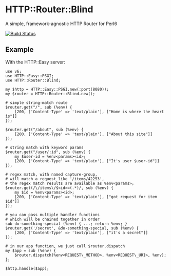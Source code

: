 # HTTP::Router::Blind

A simple, framework-agnostic HTTP Router for Perl6

[![Build Status](https://travis-ci.org/ShaneKilkelly/perl6-http-router-blind.svg?branch=master)](https://travis-ci.org/ShaneKilkelly/perl6-http-router-blind)

## Example

With the HTTP::Easy server:
```perl6
use v6;
use HTTP::Easy::PSGI;
use HTTP::Router::Blind;

my $http = HTTP::Easy::PSGI.new(:port(8080));
my $router = HTTP::Router::Blind.new();

# simple string-match route
$router.get("/", sub (%env) {
    [200, ['Content-Type' => 'text/plain'], ["Home is where the heart is"]]
});

$router.get("/about", sub (%env) {
    [200, ['Content-Type' => 'text/plain'], ["About this site"]]
});

# string match with keyword params
$router.get("/user/:id", sub (%env) {
    my $user-id = %env<params><id>;
    [200, ['Content-Type' => 'text/plain'], ["It's user $user-id"]]
});

# regex match, with named capture-group,
# will match a request like '/items/42253',
# the regex match results are available as %env<params>;
$router.get(/\/items\/$<id>=(.*)/, sub (%env) {
    my $id = %env<params><id>;
    [200, ['Content-Type' => 'text/plain'], ["got request for item $id"]]
});

# you can pass multiple handler functions
# which will be chained together in order
sub do-something-special (%env) { ...; return %env; }
$router.get('/secret', &do-something-special, sub (%env) {
    [200, ['Content-Type' => 'text/plain'], ["it's a secret"]]
});

# in our app function, we just call $router.dispatch
my $app = sub (%env) {
    $router.dispatch(%env<REQUEST\_METHOD>, %env<REQUEST\_URI>, %env);
};

$http.handle($app);
```

